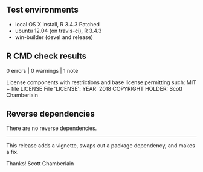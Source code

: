 ## Test environments

* local OS X install, R 3.4.3 Patched
* ubuntu 12.04 (on travis-ci), R 3.4.3
* win-builder (devel and release)

## R CMD check results

0 errors | 0 warnings | 1 note

   License components with restrictions and base license permitting such:
     MIT + file LICENSE
   File 'LICENSE':
     YEAR: 2018
     COPYRIGHT HOLDER: Scott Chamberlain

## Reverse dependencies

There are no reverse dependencies.

---

This release adds a vignette, swaps out a package dependency, 
and makes a fix.

Thanks! 
Scott Chamberlain
